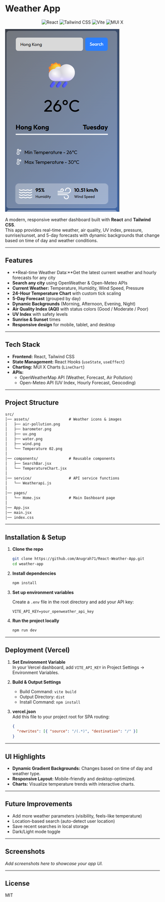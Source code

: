 # Weather App

<p align="center">
  <img src="https://img.shields.io/badge/React-20232A?style=for-the-badge&logo=react&logoColor=61DAFB" alt="React"/>
  <img src="https://img.shields.io/badge/Tailwind_CSS-38B2AC?style=for-the-badge&logo=tailwind-css&logoColor=white" alt="Tailwind CSS"/>
  <img src="https://img.shields.io/badge/Vite-B73BFE?style=for-the-badge&logo=vite&logoColor=FFD62E" alt="Vite"/>
  <img src="https://img.shields.io/badge/MUI-007FFF?style=for-the-badge&logo=mui&logoColor=white" alt="MUI X"/>
</p>
<div>
  <img src='./src/assets/img1'>
</div>

A modern, responsive weather dashboard built with **React** and **Tailwind CSS**.  
This app provides real-time weather, air quality, UV index, pressure, sunrise/sunset, and 5-day forecasts with dynamic backgrounds that change based on time of day and weather conditions.

---

## Features

- **Real-time Weather Data:**Get the latest current weather and hourly forecasts for any city
- **Search any city** using OpenWeather & Open-Meteo APIs
- **Current Weather:** Temperature, Humidity, Wind Speed, Pressure
- **24-Hour Temperature Chart** with custom tick scaling
- **5-Day Forecast** (grouped by day)
- **Dynamic Backgrounds** (Morning, Afternoon, Evening, Night)
- **Air Quality Index (AQI)** with status colors (Good / Moderate / Poor)
- **UV Index** with safety levels
- **Sunrise & Sunset** times
- **Responsive design** for mobile, tablet, and desktop

---

## Tech Stack

- **Frontend:** React, Tailwind CSS
- **State Management:** React Hooks (`useState`, `useEffect`)
- **Charting:** MUI X Charts (`LineChart`)
- **APIs:**
  - OpenWeatherMap API (Weather, Forecast, Air Pollution)
  - Open-Meteo API (UV Index, Hourly Forecast, Geocoding)

---

## Project Structure

```
src/
│── assets/                  # Weather icons & images
│   ├── air-pollution.png
│   ├── barometer.png
│   ├── uv.png
│   ├── water.png
│   ├── wind.png
│   └── Temperature 02.png
│
│── components/              # Reusable components
│   ├── SearchBar.jsx
│   └── TemperatureChart.jsx
│
│── service/                 # API service functions
│   └── Weatherapi.js
│
│── pages/
│   └── Home.jsx             # Main Dashboard page
│
│── App.jsx
│── main.jsx
│── index.css
```

---

## Installation & Setup

1. **Clone the repo**

   ```sh
   git clone https://github.com/Anugrah71/React-Weather-App.git
   cd weather-app
   ```

2. **Install dependencies**

   ```sh
   npm install
   ```

3. **Set up environment variables**

   Create a `.env` file in the root directory and add your API key:

   ```
   VITE_API_KEY=your_openweather_api_key
   ```

4. **Run the project locally**
   ```sh
   npm run dev
   ```

---

## Deployment (Vercel)

1. **Set Environment Variable**  
   In your Vercel dashboard, add `VITE_API_KEY` in Project Settings → Environment Variables.

2. **Build & Output Settings**

   - Build Command: `vite build`
   - Output Directory: `dist`
   - Install Command: `npm install`

3. **vercel.json**  
   Add this file to your project root for SPA routing:
   ```json
   {
     "rewrites": [{ "source": "/(.*)", "destination": "/" }]
   }
   ```

---

## UI Highlights

- **Dynamic Gradient Backgrounds:** Changes based on time of day and weather type.
- **Responsive Layout:** Mobile-friendly and desktop-optimized.
- **Charts:** Visualize temperature trends with interactive charts.

---

## Future Improvements

- Add more weather parameters (visibility, feels-like temperature)
- Location-based search (auto-detect user location)
- Save recent searches in local storage
- Dark/Light mode toggle

---

## Screenshots

_Add screenshots here to showcase your app UI._

---

## License

MIT

